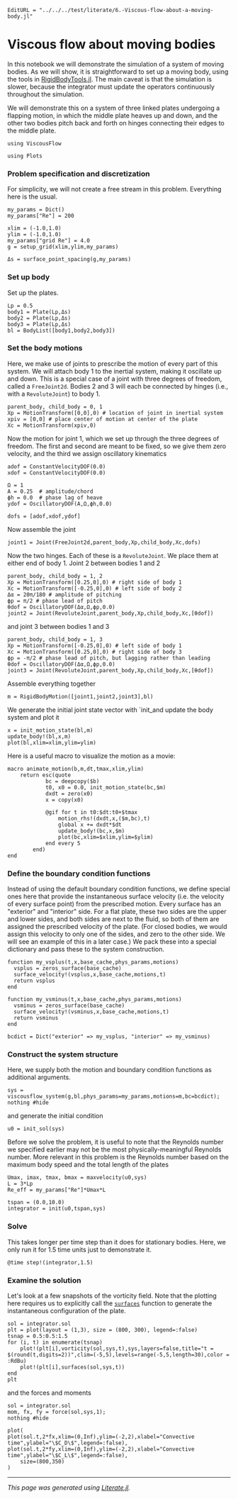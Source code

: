 ```@meta
EditURL = "../../../test/literate/6.-Viscous-flow-about-a-moving-body.jl"
```

# Viscous flow about moving bodies
In this notebook we will demonstrate the simulation of a system of moving bodies.
As we will show, it is straightforward to set up a moving body, using the
tools in [RigidBodyTools.jl](https://github.com/JuliaIBPM/RigidBodyTools.jl).
The main caveat is that the simulation is slower,
because the integrator must update the operators continuously throughout the simulation.

We will demonstrate this on a system of three linked plates undergoing a flapping
motion, in which the middle plate heaves up and down, and the other two
bodies pitch back and forth on hinges connecting their edges to the middle plate.

````@example 6.-Viscous-flow-about-a-moving-body
using ViscousFlow
````

````@example 6.-Viscous-flow-about-a-moving-body
using Plots
````

### Problem specification and discretization
For simplicity, we will not create a free stream in this problem. Everything
here is the usual.

````@example 6.-Viscous-flow-about-a-moving-body
my_params = Dict()
my_params["Re"] = 200
````

````@example 6.-Viscous-flow-about-a-moving-body
xlim = (-1.0,1.0)
ylim = (-1.0,1.0)
my_params["grid Re"] = 4.0
g = setup_grid(xlim,ylim,my_params)

Δs = surface_point_spacing(g,my_params)
````

### Set up body
Set up the plates.

````@example 6.-Viscous-flow-about-a-moving-body
Lp = 0.5
body1 = Plate(Lp,Δs)
body2 = Plate(Lp,Δs)
body3 = Plate(Lp,Δs)
bl = BodyList([body1,body2,body3])
````

### Set the body motions
Here, we make use of joints to prescribe the motion of every part of this system.
We will attach body 1 to the inertial system, making it oscillate up and down.
This is a special case of a joint with three degrees of freedom, called a `FreeJoint2d`.
Bodies 2 and 3 will each be connected by hinges (i.e., with a `RevoluteJoint`)
to body 1.

````@example 6.-Viscous-flow-about-a-moving-body
parent_body, child_body = 0, 1
Xp = MotionTransform([0,0],0) # location of joint in inertial system
xpiv = [0,0] # place center of motion at center of the plate
Xc = MotionTransform(xpiv,0)
````

Now the motion for joint 1, which we set up through the three degrees of freedom.
 The first and second
are meant to be fixed, so we give them zero velocity, and the third
we assign oscillatory kinematics

````@example 6.-Viscous-flow-about-a-moving-body
adof = ConstantVelocityDOF(0.0)
xdof = ConstantVelocityDOF(0.0)

Ω = 1
A = 0.25  # amplitude/chord
ϕh = 0.0  # phase lag of heave
ydof = OscillatoryDOF(A,Ω,ϕh,0.0)

dofs = [adof,xdof,ydof]
````

Now assemble the joint

````@example 6.-Viscous-flow-about-a-moving-body
joint1 = Joint(FreeJoint2d,parent_body,Xp,child_body,Xc,dofs)
````

Now the two hinges. Each of these is a `RevoluteJoint`. We place them
at either end of body 1. Joint 2 between bodies 1 and 2

````@example 6.-Viscous-flow-about-a-moving-body
parent_body, child_body = 1, 2
Xp = MotionTransform([0.25,0],0) # right side of body 1
Xc = MotionTransform([-0.25,0],0) # left side of body 2
Δα = 20π/180 # amplitude of pitching
ϕp = π/2 # phase lead of pitch
θdof = OscillatoryDOF(Δα,Ω,ϕp,0.0)
joint2 = Joint(RevoluteJoint,parent_body,Xp,child_body,Xc,[θdof])
````

and joint 3 between bodies 1 and 3

````@example 6.-Viscous-flow-about-a-moving-body
parent_body, child_body = 1, 3
Xp = MotionTransform([-0.25,0],0) # left side of body 1
Xc = MotionTransform([0.25,0],0) # right side of body 3
ϕp = -π/2 # phase lead of pitch, but lagging rather than leading
θdof = OscillatoryDOF(Δα,Ω,ϕp,0.0)
joint3 = Joint(RevoluteJoint,parent_body,Xp,child_body,Xc,[θdof])
````

Assemble everything together

````@example 6.-Viscous-flow-about-a-moving-body
m = RigidBodyMotion([joint1,joint2,joint3],bl)
````

We generate the initial joint state vector with `init_and update the body system and plot it

````@example 6.-Viscous-flow-about-a-moving-body
x = init_motion_state(bl,m)
update_body!(bl,x,m)
plot(bl,xlim=xlim,ylim=ylim)
````

Here is a useful macro to visualize the motion as a movie:

```
macro animate_motion(b,m,dt,tmax,xlim,ylim)
    return esc(quote
            bc = deepcopy($b)
            t0, x0 = 0.0, init_motion_state(bc,$m)
            dxdt = zero(x0)
            x = copy(x0)

            @gif for t in t0:$dt:t0+$tmax
                motion_rhs!(dxdt,x,($m,bc),t)
                global x += dxdt*$dt
                update_body!(bc,x,$m)
                plot(bc,xlim=$xlim,ylim=$ylim)
            end every 5
        end)
end
```

### Define the boundary condition functions
Instead of using the default boundary condition functions, we define
special ones here that provide the instantaneous surface velocity (i.e. the velocity
of every surface point) from the prescribed
motion. Every surface has an "exterior" and "interior" side. For
a flat plate, these two sides are the upper and lower sides, and both sides
are next to the fluid, so both of them are assigned the prescribed velocity
of the plate. (For closed bodies, we would assign this velocity to only
one of the sides, and zero to the other side. We will see an example of this in a later case.)
We pack these into a special dictionary and
pass these to the system construction.

````@example 6.-Viscous-flow-about-a-moving-body
function my_vsplus(t,x,base_cache,phys_params,motions)
  vsplus = zeros_surface(base_cache)
  surface_velocity!(vsplus,x,base_cache,motions,t)
  return vsplus
end

function my_vsminus(t,x,base_cache,phys_params,motions)
  vsminus = zeros_surface(base_cache)
  surface_velocity!(vsminus,x,base_cache,motions,t)
  return vsminus
end

bcdict = Dict("exterior" => my_vsplus, "interior" => my_vsminus)
````

### Construct the system structure
Here, we supply both the motion and boundary condition functions as additional arguments.

````@example 6.-Viscous-flow-about-a-moving-body
sys = viscousflow_system(g,bl,phys_params=my_params,motions=m,bc=bcdict);
nothing #hide
````

and generate the initial condition

````@example 6.-Viscous-flow-about-a-moving-body
u0 = init_sol(sys)
````

Before we solve the problem, it is useful to note that the Reynolds number
we specified earlier may not be the most physically-meaningful Reynolds number.
More relevant in this problem is the Reynolds number based on the maximum
body speed and the total length of the plates

````@example 6.-Viscous-flow-about-a-moving-body
Umax, imax, tmax, bmax = maxvelocity(u0,sys)
L = 3*Lp
Re_eff = my_params["Re"]*Umax*L
````

````@example 6.-Viscous-flow-about-a-moving-body
tspan = (0.0,10.0)
integrator = init(u0,tspan,sys)
````

### Solve
This takes longer per time step than it does for stationary bodies. Here, we only
run it for 1.5 time units just to demonstrate it.

````@example 6.-Viscous-flow-about-a-moving-body
@time step!(integrator,1.5)
````

### Examine the solution
Let's look at a few snapshots of the vorticity field. Note that the
plotting here requires us to explicitly call the [`surfaces`](@ref)
function to generate the instantaneous configuration of the plate.

````@example 6.-Viscous-flow-about-a-moving-body
sol = integrator.sol
plt = plot(layout = (1,3), size = (800, 300), legend=:false)
tsnap = 0.5:0.5:1.5
for (i, t) in enumerate(tsnap)
    plot!(plt[i],vorticity(sol,sys,t),sys,layers=false,title="t = $(round(t,digits=2))",clim=(-5,5),levels=range(-5,5,length=30),color = :RdBu)
    plot!(plt[i],surfaces(sol,sys,t))
end
plt
````

and the forces and moments

````@example 6.-Viscous-flow-about-a-moving-body
sol = integrator.sol
mom, fx, fy = force(sol,sys,1);
nothing #hide
````

````@example 6.-Viscous-flow-about-a-moving-body
plot(
plot(sol.t,2*fx,xlim=(0,Inf),ylim=(-2,2),xlabel="Convective time",ylabel="\$C_D\$",legend=:false),
plot(sol.t,2*fy,xlim=(0,Inf),ylim=(-2,2),xlabel="Convective time",ylabel="\$C_L\$",legend=:false),
    size=(800,350)
)
````

---

*This page was generated using [Literate.jl](https://github.com/fredrikekre/Literate.jl).*

